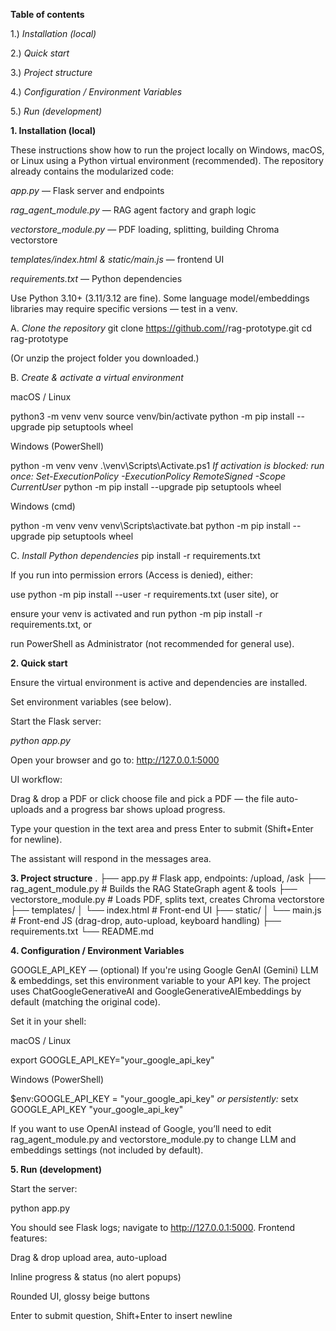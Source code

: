 **Table of contents**

1.) _Installation (local)_

2.) _Quick start_

3.) _Project structure_

4.) _Configuration / Environment Variables_

5.) _Run (development)_

**1. Installation (local)**

These instructions show how to run the project locally on Windows, macOS, or Linux using a Python virtual environment (recommended). The repository already contains the modularized code:

_app.py_ — Flask server and endpoints

_rag_agent_module.py_ — RAG agent factory and graph logic

_vectorstore_module.py_ — PDF loading, splitting, building Chroma vectorstore

_templates/index.html & static/main.js_ — frontend UI

_requirements.txt_ — Python dependencies

Use Python 3.10+ (3.11/3.12 are fine). Some language model/embeddings libraries may require specific versions — test in a venv.

A. _Clone the repository_
git clone https://github.com/<your-username>/rag-prototype.git
cd rag-prototype


(Or unzip the project folder you downloaded.)

B. _Create & activate a virtual environment_

macOS / Linux

python3 -m venv venv
source venv/bin/activate
python -m pip install --upgrade pip setuptools wheel


Windows (PowerShell)

python -m venv venv
.\venv\Scripts\Activate.ps1
_If activation is blocked: run once: Set-ExecutionPolicy -ExecutionPolicy RemoteSigned -Scope CurrentUser_
python -m pip install --upgrade pip setuptools wheel


Windows (cmd)

python -m venv venv
venv\Scripts\activate.bat
python -m pip install --upgrade pip setuptools wheel

C. _Install Python dependencies_
pip install -r requirements.txt


If you run into permission errors (Access is denied), either:

use python -m pip install --user -r requirements.txt (user site), or

ensure your venv is activated and run python -m pip install -r requirements.txt, or

run PowerShell as Administrator (not recommended for general use).

**2. Quick start**

Ensure the virtual environment is active and dependencies are installed.

Set environment variables (see below).

Start the Flask server:

_python app.py_


Open your browser and go to: http://127.0.0.1:5000

UI workflow:

Drag & drop a PDF or click choose file and pick a PDF — the file auto-uploads and a progress bar shows upload progress.

Type your question in the text area and press Enter to submit (Shift+Enter for newline).

The assistant will respond in the messages area.

**3. Project structure**
.
├── app.py                      # Flask app, endpoints: /upload, /ask
├── rag_agent_module.py         # Builds the RAG StateGraph agent & tools
├── vectorstore_module.py       # Loads PDF, splits text, creates Chroma vectorstore
├── templates/
│   └── index.html              # Front-end UI
├── static/
│   └── main.js                 # Front-end JS (drag-drop, auto-upload, keyboard handling)
├── requirements.txt
└── README.md

**4. Configuration / Environment Variables**

GOOGLE_API_KEY — (optional) If you're using Google GenAI (Gemini) LLM & embeddings, set this environment variable to your API key. The project uses ChatGoogleGenerativeAI and GoogleGenerativeAIEmbeddings by default (matching the original code).

Set it in your shell:

macOS / Linux

export GOOGLE_API_KEY="your_google_api_key"


Windows (PowerShell)

$env:GOOGLE_API_KEY = "your_google_api_key"
_or persistently:_
setx GOOGLE_API_KEY "your_google_api_key"


If you want to use OpenAI instead of Google, you’ll need to edit rag_agent_module.py and vectorstore_module.py to change LLM and embeddings settings (not included by default).

**5. Run (development)**

Start the server:

python app.py


You should see Flask logs; navigate to http://127.0.0.1:5000.
Frontend features:

Drag & drop upload area, auto-upload

Inline progress & status (no alert popups)

Rounded UI, glossy beige buttons

Enter to submit question, Shift+Enter to insert newline
